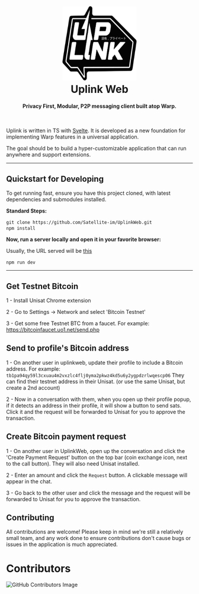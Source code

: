<h1 align="center">
  <img src="static/logo.png" width=200 height=200/><br>
  Uplink Web
</h1>

<h4 align="center">Privacy First, Modular, P2P messaging client built atop Warp.</h4>

<br/>

Uplink is written in TS with [Svelte](https://svelte.dev/). It is developed as a new foundation for implementing Warp features in a universal application.

The goal should be to build a hyper-customizable application that can run anywhere and support extensions.

---

## Quickstart for Developing

To get running fast, ensure you have this project cloned, with latest dependencies and submodules installed.

**Standard Steps:**

```
git clone https://github.com/Satellite-im/UplinkWeb.git
npm install
```

**Now, run a server locally and open it in your favorite browser:**

Usually, the URL served will be [this](http://localhost:5173/)

```
npm run dev
```

---

## Get Testnet Bitcoin

1 - Install Unisat Chrome extension

2 - Go to Settings -> Network and select 'Bitcoin Testnet'

3 - Get some free Testnet BTC from a faucet. For example: https://bitcoinfaucet.uo1.net/send.php

## Send to profile's Bitcoin address

1 - On another user in uplinkweb, update their profile to include a Bitcoin address. For example: `tb1pa94qy59l3cxuau4m2vxzlc4flj0yma2pkwz4kd5u6y2ygpdzrlwqescp06` They can find their testnet address in their Unisat. (or use the same Unisat, but create a 2nd account)

2 - Now in a conversation with them, when you open up their profile popup, if it detects an address in their profile, it will show a button to send sats. Click it and the request will be forwarded to Unisat for you to approve the transaction.

## Create Bitcoin payment request

1 - On another user in UplinkWeb, open up the conversation and click the 'Create Payment Request' button on the top bar (coin exchange icon, next to the call button). They will also need Unisat installed.

2 - Enter an amount and click the `Request` button. A clickable message will appear in the chat.

3 - Go back to the other user and click the message and the request will be forwarded to Unisat for you to approve the transaction.

## Contributing

All contributions are welcome! Please keep in mind we're still a relatively small team, and any work done to ensure contributions don't cause bugs or issues in the application is much appreciated.

# Contributors

![GitHub Contributors Image](https://contrib.rocks/image?repo=Satellite-im/UplinkWeb)

